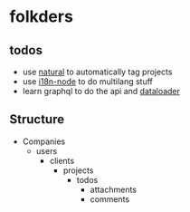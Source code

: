 # folkders

## todos
- use [natural](https://www.npmjs.com/package/natural) to automatically tag projects
- use [i18n-node](https://github.com/mashpie/i18n-node) to do multilang stuff
- learn graphql to do the api and [dataloader](https://www.npmjs.com/package/dataloader)

## Structure
- Companies
	- users
		- clients
			- projects
				- todos
					- attachments
					- comments

